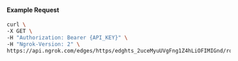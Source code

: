 <!-- Code generated for API Clients. DO NOT EDIT. -->

#### Example Request

```bash
curl \
-X GET \
-H "Authorization: Bearer {API_KEY}" \
-H "Ngrok-Version: 2" \
https://api.ngrok.com/edges/https/edghts_2uceMyuUVgFng1Z4hLiOFIMIGnd/routes/edghtsrt_2uceMx42TW2YFjl8oPfLOkfwTaU
```
